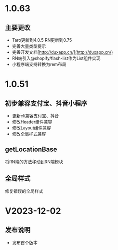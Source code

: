 # 1.0.63

## 主要更改
- Taro更新到4.0.5 RN更新到0.75
- 完善大量类型提示
- 完善开发文档[http://duxapp.cn/](http://duxapp.cn/)
- RN端引入@shopify/flash-list作为List组件实现
- 小程序端支持转换为rem布局

# 1.0.51
## 初步兼容支付宝、抖音小程序
- 更新cli兼容支付宝、抖音
- 修改Header组件兼容
- 修改Layout组件兼容
- 修改全局样式兼容

## getLocationBase
将RN端的方法移动到RN端模块

## 全局样式
修复错误的全局样式

# V2023-12-02
## 发布说明

- 发布首个版本
